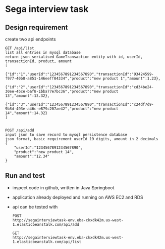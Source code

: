 # Sega interview task

## Design requirement

create two api endpoints

    GET /api/list
    list all entries in mysql database
    return json serialised GameTransaction entity with id, userId, transactionId, product, amount
    [
        {"id":"1","userId":"1234567891234567890","transactionId":"93424599-f977-40b8-a851-146eeff04334","product":"new product 1","amount":1.23},
        {"id":"2","userId":"1234567891234567890","transactionId":"cd34be24-30ee-4bce-baf8-1bba77e7bc36","product":"new product 13","amount":13.32},
        {"id":"3","userId":"1234567891234567890","transactionId":"c24df7d9-9b8d-493e-a46c-e879c207ae42","product":"new product 14","amount":14.32}
    ]
    
    
    POST /api/add
    input json to save record to mysql persistence database
    json format, basic requirement userId 19 digits, amount in 2 decimals
    {
        "userId":"1234567891234567890", 
        "product":"new product 14",
        "amount":"12.34"
    }
     

## Run and test
- inspect code in github, written in Java Springboot
- application already deployed and running on AWS EC2 and RDS
- api can be tested with 

    ```
    POST
    http://segainterviewtask-env.eba-ckxdk42m.us-west-1.elasticbeanstalk.com/api/add  
  
    GET
    http://segainterviewtask-env.eba-ckxdk42m.us-west-1.elasticbeanstalk.com/api/list
    ```